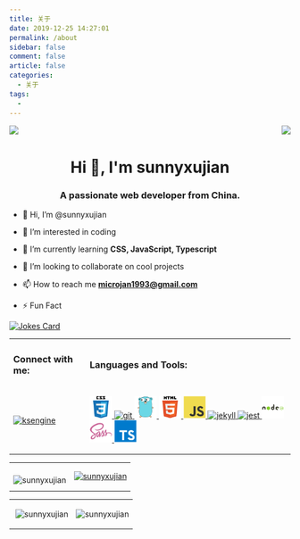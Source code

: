 ```yaml
---
title: 关于
date: 2019-12-25 14:27:01
permalink: /about
sidebar: false
comment: false
article: false
categories: 
  - 关于
tags: 
  - 
---
```


<p>
<!--   访问量 -->
  <a href="https://count.getloli.com/"><img src="https://count.getloli.com/get/@:sunnyxujian"></a>
<!--   天气 -->
  <img src="https://weather-icon.journeyad.repl.co/@shenzhen?v=1" align="right">
</p>

<h1 align="center">Hi 👋, I'm sunnyxujian</h1>
<h3 align="center">A passionate web developer from China.</h3>

- 👋 Hi, I’m @sunnyxujian

- 👀 I’m interested in coding

- 🌱 I’m currently learning **CSS, JavaScript, Typescript**

- 💞️ I’m looking to collaborate on cool projects

- 📫 How to reach me **microjan1993@gmail.com**

- ⚡ Fun Fact

[![Jokes Card](https://readme-jokes.vercel.app/api)](#nolink)

<table>
  <tr>
    <th>
      <h3 align="left">Connect with me:</h3>
    </th>
    <th>
      <h3 align="left">Languages and Tools:</h3>
    </th>
  </tr>
  <tr>
    <td>
      <p align="left">
        <a href="https://codepen.io/sunnyxujian" target="blank"
          ><img
            align="center"
            src="https://raw.githubusercontent.com/rahuldkjain/github-profile-readme-generator/master/src/images/icons/Social/codepen.svg"
            alt="ksengine"
            height="30"
            width="40"
        /></a>
      </p>
    </td>
    <td>
      <p align="left">
        <a href="https://www.w3schools.com/css/" target="_blank">
          <img
            src="https://raw.githubusercontent.com/devicons/devicon/master/icons/css3/css3-original-wordmark.svg"
            alt="css3"
            width="40"
            height="40"
          />
        </a>
        <a href="https://git-scm.com/" target="_blank">
          <img
            src="https://www.vectorlogo.zone/logos/git-scm/git-scm-icon.svg"
            alt="git"
            width="40"
            height="40"
          />
        </a>
        <a href="https://golang.org" target="_blank">
          <img
            src="https://raw.githubusercontent.com/devicons/devicon/master/icons/go/go-original.svg"
            alt="go"
            width="40"
            height="40"
          />
        </a>
        <a href="https://www.w3.org/html/" target="_blank">
          <img
            src="https://raw.githubusercontent.com/devicons/devicon/master/icons/html5/html5-original-wordmark.svg"
            alt="html5"
            width="40"
            height="40"
          />
        </a>
        <a
          href="https://developer.mozilla.org/en-US/docs/Web/JavaScript"
          target="_blank"
        >
          <img
            src="https://raw.githubusercontent.com/devicons/devicon/master/icons/javascript/javascript-original.svg"
            alt="javascript"
            width="40"
            height="40"
          />
        </a>
        <a href="https://jekyllrb.com/" target="_blank">
          <img
            src="https://www.vectorlogo.zone/logos/jekyllrb/jekyllrb-icon.svg"
            alt="jekyll"
            width="40"
            height="40"
          />
        </a>
        <a href="https://jestjs.io" target="_blank">
          <img
            src="https://www.vectorlogo.zone/logos/jestjsio/jestjsio-icon.svg"
            alt="jest"
            width="40"
            height="40"
          />
        </a>
        <a href="https://nodejs.org" target="_blank">
          <img
            src="https://raw.githubusercontent.com/devicons/devicon/master/icons/nodejs/nodejs-original-wordmark.svg"
            alt="nodejs"
            width="40"
            height="40"
          /> </a
        ><a href="https://sass-lang.com" target="_blank">
          <img
            src="https://raw.githubusercontent.com/devicons/devicon/master/icons/sass/sass-original.svg"
            alt="sass"
            width="40"
            height="40"
          />
        </a>
        <a href="https://www.typescriptlang.org/" target="_blank">
          <img
            src="https://raw.githubusercontent.com/devicons/devicon/master/icons/typescript/typescript-original.svg"
            alt="typescript"
            width="40"
            height="40"
          />
        </a>
      </p>
    </td>
  </tr>
</table>
<table>
  <td>
    <p>
      <img
        align="left"
        src="https://github-readme-stats.vercel.app/api/top-langs?username=sunnyxujian&show_icons=true&locale=en&layout=compact&bg_color=00000000&text_color=808080"
        alt="sunnyxujian"
      />
    </p>
  </td>
  <td>
    <p align="left">
      <a href="#nolink"
        ><img
          src="https://github-profile-trophy.vercel.app/?username=sunnyxujian&no-bg=true"
          alt="sunnyxujian"
      /></a>
    </p>
  </td>
</table>
<table>
  <td>
    <p>
      &nbsp;<img
        align="center"
        src="https://github-readme-stats.vercel.app/api?username=sunnyxujian&show_icons=true&locale=en&bg_color=00000000&text_color=808080"
        alt="sunnyxujian"
      />
    </p>
  </td>
  <td>
    <p>
      <img
        align="center"
        src="https://github-readme-streak-stats.herokuapp.com/?user=sunnyxujian&background=00000000&currStreakNum=gray&sideNums=gray&currStreakLabel=gray&sideLabels=gray&dates=gray"
        alt="sunnyxujian"
      />
    </p>
  </td>
</table>
